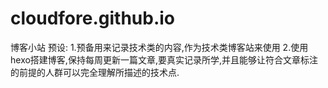 # cloudfore.github.io
博客小站
预设:
1.预备用来记录技术类的内容,作为技术类博客站来使用
2.使用hexo搭建博客,保持每周更新一篇文章,要真实记录所学,并且能够让符合文章标注的前提的人群可以完全理解所描述的技术点.
